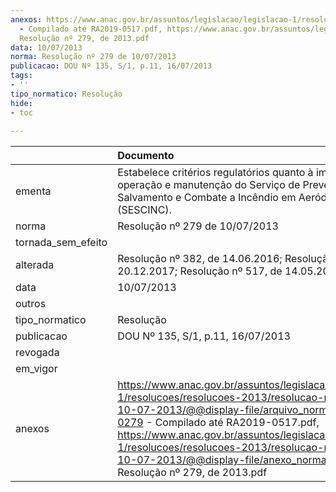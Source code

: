 ```yaml
---
anexos: https://www.anac.gov.br/assuntos/legislacao/legislacao-1/resolucoes/resolucoes-2013/resolucao-no-279-de-10-07-2013/@@display-file/arquivo_norma/RA2013-0279
  - Compilado até RA2019-0517.pdf, https://www.anac.gov.br/assuntos/legislacao/legislacao-1/resolucoes/resolucoes-2013/resolucao-no-279-de-10-07-2013/@@display-file/anexo_norma/CEF
  Resolução nº 279, de 2013.pdf
data: 10/07/2013
norma: Resolução nº 279 de 10/07/2013
publicacao: DOU Nº 135, S/1, p.11, 16/07/2013
tags:
- ''
tipo_normatico: Resolução
hide: 
- toc 
 
---
```


|                    | Documento                                                                                                                                                                                                                                                                                                                                                                    |
|:-------------------|:-----------------------------------------------------------------------------------------------------------------------------------------------------------------------------------------------------------------------------------------------------------------------------------------------------------------------------------------------------------------------------|
| ementa             | Estabelece critérios regulatórios quanto à implantação, operação e manutenção do Serviço de Prevenção, Salvamento e Combate a Incêndio em Aeródromos Civis (SESCINC).                                                                                                                                                                                                        |
| norma              | Resolução nº 279 de 10/07/2013                                                                                                                                                                                                                                                                                                                                               |
| tornada_sem_efeito |                                                                                                                                                                                                                                                                                                                                                                              |
| alterada           | Resolução nº 382, de 14.06.2016; Resolução nº 455, de 20.12.2017; Resolução nº 517, de 14.05.2019                                                                                                                                                                                                                                                                            |
| data               | 10/07/2013                                                                                                                                                                                                                                                                                                                                                                   |
| outros             |                                                                                                                                                                                                                                                                                                                                                                              |
| tipo_normatico     | Resolução                                                                                                                                                                                                                                                                                                                                                                    |
| publicacao         | DOU Nº 135, S/1, p.11, 16/07/2013                                                                                                                                                                                                                                                                                                                                            |
| revogada           |                                                                                                                                                                                                                                                                                                                                                                              |
| em_vigor           |                                                                                                                                                                                                                                                                                                                                                                              |
| anexos             | https://www.anac.gov.br/assuntos/legislacao/legislacao-1/resolucoes/resolucoes-2013/resolucao-no-279-de-10-07-2013/@@display-file/arquivo_norma/RA2013-0279 - Compilado até RA2019-0517.pdf, https://www.anac.gov.br/assuntos/legislacao/legislacao-1/resolucoes/resolucoes-2013/resolucao-no-279-de-10-07-2013/@@display-file/anexo_norma/CEF Resolução nº 279, de 2013.pdf |